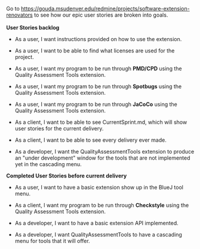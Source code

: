 Go to https://gouda.msudenver.edu/redmine/projects/software-extension-renovators to see how our epic user stories are broken into goals.<br /><br />
**User Stories backlog** <br />
* As a user, I want instructions provided on how to use the extension.<br />

* As a user, I want to be able to find what licenses are used for the project.<br />

* As a user, I want my program to be run through <B>PMD/CPD</B> using the Quality Assessment Tools extension.<br />
 
* As a user, I want my program to be run through <B>Spotbugs</B> using the Quality Assessment Tools extension.<br />
  
* As a user, I want my program to be run through <B>JaCoCo</B> using the Quality Assessment Tools extension.<br /> 

* As a client, I want to be able to see CurrentSprint.md, which will show user stories for the current delivery.<br />

* As a client, I want to be able to see every delivery ever made.<br />

* As a developer, I want the QualityAssessmentTools extension to produce an "under development" window for the tools that are not implemented yet in the cascading menu.<br />

**Completed User Stories before current delivery**
* As a user, I want to have a basic extension show up in the BlueJ tool menu.<br />

* As a client, I want my program to be run through <B>Checkstyle</B> using the Quality Assessment Tools extension.<br />

* As a developer, I want to have a basic extension API implemented.<br />

* As a developer, I want QualityAssessmentTools to have a cascading menu for tools that it will offer.<br />
